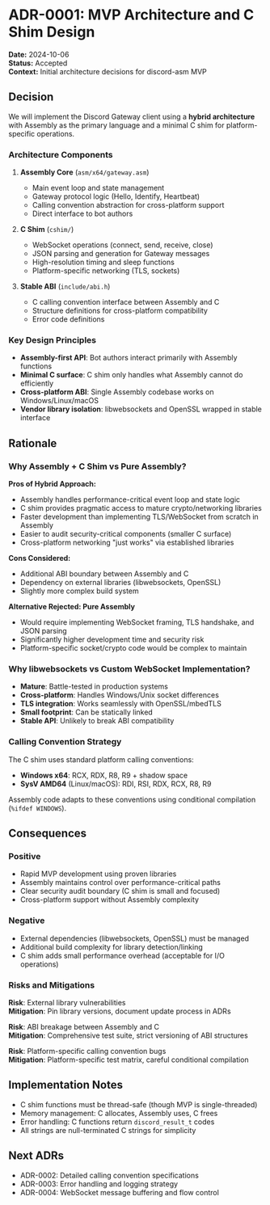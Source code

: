# ADR-0001: MVP Architecture and C Shim Design

**Date:** 2024-10-06  
**Status:** Accepted  
**Context:** Initial architecture decisions for discord-asm MVP

## Decision

We will implement the Discord Gateway client using a **hybrid architecture** with Assembly as the primary language and a minimal C shim for platform-specific operations.

### Architecture Components

1. **Assembly Core** (`asm/x64/gateway.asm`)
   - Main event loop and state management
   - Gateway protocol logic (Hello, Identify, Heartbeat)
   - Calling convention abstraction for cross-platform support
   - Direct interface to bot authors

2. **C Shim** (`cshim/`)
   - WebSocket operations (connect, send, receive, close)
   - JSON parsing and generation for Gateway messages
   - High-resolution timing and sleep functions
   - Platform-specific networking (TLS, sockets)

3. **Stable ABI** (`include/abi.h`)
   - C calling convention interface between Assembly and C
   - Structure definitions for cross-platform compatibility
   - Error code definitions

### Key Design Principles

- **Assembly-first API**: Bot authors interact primarily with Assembly functions
- **Minimal C surface**: C shim only handles what Assembly cannot do efficiently
- **Cross-platform ABI**: Single Assembly codebase works on Windows/Linux/macOS
- **Vendor library isolation**: libwebsockets and OpenSSL wrapped in stable interface

## Rationale

### Why Assembly + C Shim vs Pure Assembly?

**Pros of Hybrid Approach:**
- Assembly handles performance-critical event loop and state logic
- C shim provides pragmatic access to mature crypto/networking libraries
- Faster development than implementing TLS/WebSocket from scratch in Assembly
- Easier to audit security-critical components (smaller C surface)
- Cross-platform networking "just works" via established libraries

**Cons Considered:**
- Additional ABI boundary between Assembly and C
- Dependency on external libraries (libwebsockets, OpenSSL)
- Slightly more complex build system

**Alternative Rejected: Pure Assembly**
- Would require implementing WebSocket framing, TLS handshake, and JSON parsing
- Significantly higher development time and security risk
- Platform-specific socket/crypto code would be complex to maintain

### Why libwebsockets vs Custom WebSocket Implementation?

- **Mature**: Battle-tested in production systems
- **Cross-platform**: Handles Windows/Unix socket differences
- **TLS integration**: Works seamlessly with OpenSSL/mbedTLS
- **Small footprint**: Can be statically linked
- **Stable API**: Unlikely to break ABI compatibility

### Calling Convention Strategy

The C shim uses standard platform calling conventions:
- **Windows x64**: RCX, RDX, R8, R9 + shadow space
- **SysV AMD64** (Linux/macOS): RDI, RSI, RDX, RCX, R8, R9

Assembly code adapts to these conventions using conditional compilation (`%ifdef WINDOWS`).

## Consequences

### Positive
- Rapid MVP development using proven libraries
- Assembly maintains control over performance-critical paths
- Clear security audit boundary (C shim is small and focused)
- Cross-platform support without Assembly complexity

### Negative  
- External dependencies (libwebsockets, OpenSSL) must be managed
- Additional build complexity for library detection/linking
- C shim adds small performance overhead (acceptable for I/O operations)

### Risks and Mitigations

**Risk**: External library vulnerabilities  
**Mitigation**: Pin library versions, document update process in ADRs

**Risk**: ABI breakage between Assembly and C  
**Mitigation**: Comprehensive test suite, strict versioning of ABI structures

**Risk**: Platform-specific calling convention bugs  
**Mitigation**: Platform-specific test matrix, careful conditional compilation

## Implementation Notes

- C shim functions must be thread-safe (though MVP is single-threaded)
- Memory management: C allocates, Assembly uses, C frees
- Error handling: C functions return `discord_result_t` codes
- All strings are null-terminated C strings for simplicity

## Next ADRs

- ADR-0002: Detailed calling convention specifications
- ADR-0003: Error handling and logging strategy  
- ADR-0004: WebSocket message buffering and flow control